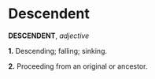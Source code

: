 # Descendent

**DESCENDENT**, _adjective_

**1.** Descending; falling; sinking.

**2.** Proceeding from an original or ancestor.
